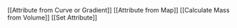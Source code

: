 [[Attribute from Curve or Gradient]]
[[Attribute from Map]]
[[Calculate Mass from Volume]]
[[Set Attribute]]